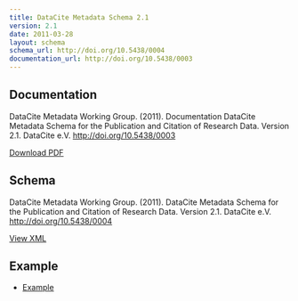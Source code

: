 ```yaml
---
title: DataCite Metadata Schema 2.1
version: 2.1
date: 2011-03-28
layout: schema
schema_url: http://doi.org/10.5438/0004
documentation_url: http://doi.org/10.5438/0003
---
```


## Documentation
DataCite Metadata Working Group. (2011). Documentation DataCite Metadata Schema for the Publication and Citation of Research Data. Version 2.1. DataCite e.V. http://doi.org/10.5438/0003

<a href="doc/DataCite-MetadataKernel_v2.2.pdf" class="btn">Download PDF</a>

## Schema
DataCite Metadata Working Group. (2011). DataCite Metadata Schema for the Publication and Citation of Research Data. Version 2.1. DataCite e.V. http://doi.org/10.5438/0004

<a href="metadata.xsd" class="btn">View XML</a>

## Example

* [Example](example/datacite-metadata-sample-v2.1.xml)
